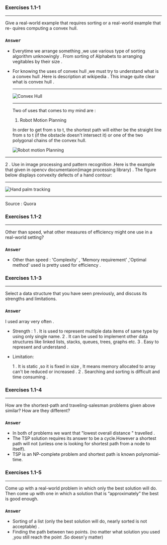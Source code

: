 ### Exercises 1.1-1
***
Give a real-world example that requires sorting or a real-world example that re-
quires computing a convex hull.

### `Answer`

* Everytime we arrange something ,we use various type of sorting algorithm unknowingly . From sorting of Alphabets to arranging vegitables by their size .

* For knowing the uses of convex hull ,we must try to understand what is a convex hull .Here is description at wikipedia .
  This image quite clear what is convex hull .
  ***
  ![Convex Hull](https://qph.ec.quoracdn.net/main-qimg-c9b2601253d4cbe8ab11570859ef2712-p)
  ***
  Two of uses that comes to my mind are :
  1. Robot Motion Planning 

  In order to get from s to t, the shortest path will either be the straight line from s to t (if the obstacle doesn't intersect it) or one of the two polygonal chains of the convex hull.

  ![Robot motion Planning](https://qph.ec.quoracdn.net/main-qimg-523e60e0af28b6f8a90942a17ea092ed-p)
***
  2 . Use in image processing and pattern recognition .Here is the example that given in opencv documentaion(image processing library) . 
  The figure below displays convexity defects of a hand contour:
  ***
  ![Hand palm tracking](http://docs.opencv.org/2.4/_images/defects.png)
  ***
  Source : Quora

### Exercises 1.1-2
***
Other than speed, what other measures of efficiency might one use in a real-world
setting?
  
### `Answer`

* Other than speed : 'Complexity' , 'Memory requirement' ,'Optimal method'  used is pretty used for efficiency .


### Exercises 1.1-3
***
Select a data structure that you have seen previously, and discuss its strengths and
limitations.

### `Answer`

I used array very often . 
* Strength : 
	1 . It is used to represent multiple data items of same type by using only single name.
	2 .	It can be used to implement other data structures like linked lists, stacks, queues, trees, graphs etc.
	3 .	Easy to represent and understand .

* Limitation:

	1 .	It is static ,so it is fixed in size , It means memory allocated to array can't be reduced or increased .
	2 .	Searching and sorting is difficult and time consuming .  
	

### Exercises 1.1-4
***

How are the shortest-path and traveling-salesman problems given above similar?
How are they different?	

### `Answer`

* In both of problems we want that "lowest overall distance " travelled .
* The TSP solution requires its answer to be a cycle.However a shortest path will not (unless one is looking for shortest path 	  from a node to itself).
* TSP is an NP-complete problem and shortest path is known polynomial-time.

### Exercises 1.1-5
***
Come up with a real-world problem in which only the best solution will do. Then
come up with one in which a solution that is “approximately” the best is good
enough.

### `Answer`

* Sorting of a list (only the best solution will do, nearly sorted is not acceptable) .
* Finding the path between two points. (no matter what solution you used ,you still reach the point .So doesn'y matter)


